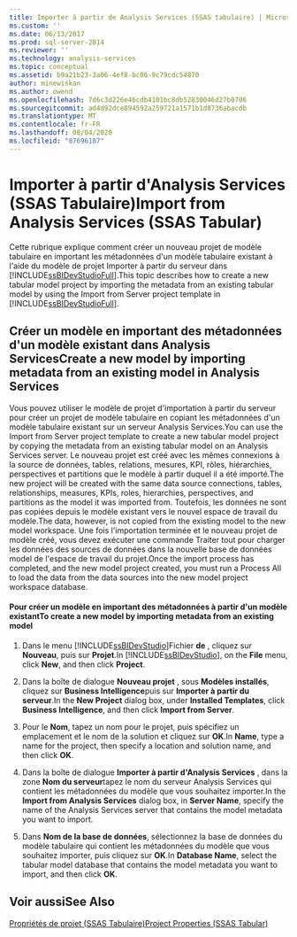 ```yaml
---
title: Importer à partir de Analysis Services (SSAS tabulaire) | Microsoft Docs
ms.custom: ''
ms.date: 06/13/2017
ms.prod: sql-server-2014
ms.reviewer: ''
ms.technology: analysis-services
ms.topic: conceptual
ms.assetid: b9a21b23-3a06-4ef8-bc06-9c79cdc54870
author: minewiskan
ms.author: owend
ms.openlocfilehash: 7d6c3d226e46cdb4101bc8db52830046d27b0706
ms.sourcegitcommit: ad4d92dce894592a259721a1571b1d8736abacdb
ms.translationtype: MT
ms.contentlocale: fr-FR
ms.lasthandoff: 08/04/2020
ms.locfileid: "87696187"
---
```

# <a name="import-from-analysis-services-ssas-tabular"></a><span data-ttu-id="839f7-102">Importer à partir d'Analysis Services (SSAS Tabulaire)</span><span class="sxs-lookup"><span data-stu-id="839f7-102">Import from Analysis Services (SSAS Tabular)</span></span>
  <span data-ttu-id="839f7-103">Cette rubrique explique comment créer un nouveau projet de modèle tabulaire en important les métadonnées d'un modèle tabulaire existant à l'aide du modèle de projet Importer à partir du serveur dans [!INCLUDE[ssBIDevStudioFull](../../includes/ssbidevstudiofull-md.md)].</span><span class="sxs-lookup"><span data-stu-id="839f7-103">This topic describes how to create a new tabular model project by importing the metadata from an existing tabular model by using the Import from Server project template in [!INCLUDE[ssBIDevStudioFull](../../includes/ssbidevstudiofull-md.md)].</span></span>  
  
## <a name="create-a-new-model-by-importing-metadata-from-an-existing-model-in-analysis-services"></a><span data-ttu-id="839f7-104">Créer un modèle en important des métadonnées d'un modèle existant dans Analysis Services</span><span class="sxs-lookup"><span data-stu-id="839f7-104">Create a new model by importing metadata from an existing model in Analysis Services</span></span>  
 <span data-ttu-id="839f7-105">Vous pouvez utiliser le modèle de projet d'importation à partir du serveur pour créer un projet de modèle tabulaire en copiant les métadonnées d'un modèle tabulaire existant sur un serveur Analysis Services.</span><span class="sxs-lookup"><span data-stu-id="839f7-105">You can use the Import from Server project template to create a new tabular model project by copying the metadata from an existing tabular model on an Analysis Services server.</span></span> <span data-ttu-id="839f7-106">Le nouveau projet est créé avec les mêmes connexions à la source de données, tables, relations, mesures, KPI, rôles, hiérarchies, perspectives et partitions que le modèle à partir duquel il a été importé.</span><span class="sxs-lookup"><span data-stu-id="839f7-106">The new project will be created with the same data source connections, tables, relationships, measures, KPIs, roles, hierarchies, perspectives, and partitions as the model it was imported from.</span></span> <span data-ttu-id="839f7-107">Toutefois, les données ne sont pas copiées depuis le modèle existant vers le nouvel espace de travail du modèle.</span><span class="sxs-lookup"><span data-stu-id="839f7-107">The data, however, is not copied from the existing model to the new model workspace.</span></span> <span data-ttu-id="839f7-108">Une fois l'importation terminée et le nouveau projet de modèle créé, vous devez exécuter une commande Traiter tout pour charger les données des sources de données dans la nouvelle base de données model de l'espace de travail du projet.</span><span class="sxs-lookup"><span data-stu-id="839f7-108">Once the import process has completed, and the new model project created, you must run a Process All to load the data from the data sources into the new model project workspace database.</span></span>  
  
#### <a name="to-create-a-new-model-by-importing-metadata-from-an-existing-model"></a><span data-ttu-id="839f7-109">Pour créer un modèle en important des métadonnées à partir d'un modèle existant</span><span class="sxs-lookup"><span data-stu-id="839f7-109">To create a new model by importing metadata from an existing model</span></span>  
  
1.  <span data-ttu-id="839f7-110">Dans le menu [!INCLUDE[ssBIDevStudio](../../includes/ssbidevstudio-md.md)]Fichier **de** , cliquez sur **Nouveau**, puis sur **Projet**.</span><span class="sxs-lookup"><span data-stu-id="839f7-110">In [!INCLUDE[ssBIDevStudio](../../includes/ssbidevstudio-md.md)], on the **File** menu, click **New**, and then click **Project**.</span></span>  
  
2.  <span data-ttu-id="839f7-111">Dans la boîte de dialogue **Nouveau projet** , sous **Modèles installés**, cliquez sur **Business Intelligence**puis sur **Importer à partir du serveur**.</span><span class="sxs-lookup"><span data-stu-id="839f7-111">In the **New Project** dialog box, under **Installed Templates**, click **Business Intelligence**, and then click **Import from Server**.</span></span>  
  
3.  <span data-ttu-id="839f7-112">Pour le **Nom**, tapez un nom pour le projet, puis spécifiez un emplacement et le nom de la solution et cliquez sur **OK**.</span><span class="sxs-lookup"><span data-stu-id="839f7-112">In **Name**, type a name for the project, then specify a location and solution name, and then click **OK**.</span></span>  
  
4.  <span data-ttu-id="839f7-113">Dans la boîte de dialogue **Importer à partir d'Analysis Services** , dans la zone **Nom du serveur**tapez le nom du serveur Analysis Services qui contient les métadonnées du modèle que vous souhaitez importer.</span><span class="sxs-lookup"><span data-stu-id="839f7-113">In the **Import from Analysis Services** dialog box, in **Server Name**, specify the name of the Analysis Services server that contains the model metadata you want to import.</span></span>  
  
5.  <span data-ttu-id="839f7-114">Dans **Nom de la base de données**, sélectionnez la base de données du modèle tabulaire qui contient les métadonnées du modèle que vous souhaitez importer, puis cliquez sur **OK**.</span><span class="sxs-lookup"><span data-stu-id="839f7-114">In **Database Name**, select the tabular model database that contains the model metadata you want to import, and then click **OK**.</span></span>  
  
## <a name="see-also"></a><span data-ttu-id="839f7-115">Voir aussi</span><span class="sxs-lookup"><span data-stu-id="839f7-115">See Also</span></span>  
 [<span data-ttu-id="839f7-116">Propriétés de projet &#40;SSAS Tabulaire&#41;</span><span class="sxs-lookup"><span data-stu-id="839f7-116">Project Properties &#40;SSAS Tabular&#41;</span></span>](properties-ssas-tabular.md)  
  
  
